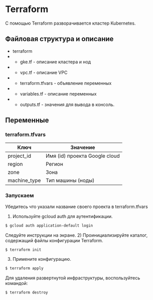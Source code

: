 # Terraform
С помощью Terraform разворачивается кластер Kubernetes.
## Файловая структура и описание
- terraform
- - gke.tf - описание кластера и нод
- - vpc.tf - описание VPC
- - terraform.tfvars - объявление переменных
- - variables.tf - описание переменных
- - outputs.tf - значения для вывода в консоль.

## Переменные
### terraform.tfvars
| Ключ | Значение |
| ------ | ------ |
| project_id | Имя (id) проекта Google cloud |
| region | Регион |
| zone | Зона |
| machine_type | Тип машины (ноды) |

### Запускаем
Убедитесь что указали название своего проекта в terraform.tfvars
1) Используйте gcloud auth для аутентификации.
```sh
$ gcloud auth application-default login
```
Следуйте инструкции на экране.
2) Проинициализируйте каталог, содержащий файлы конфигурации Terraform.
```sh
$ terraform init
```
3) Примените конфигурацию.
```sh
$ terraform apply
```
Для удаления развертнутой инфраструктуры, воспользуйтесь командой:
```sh
$ terraform destroy
```
